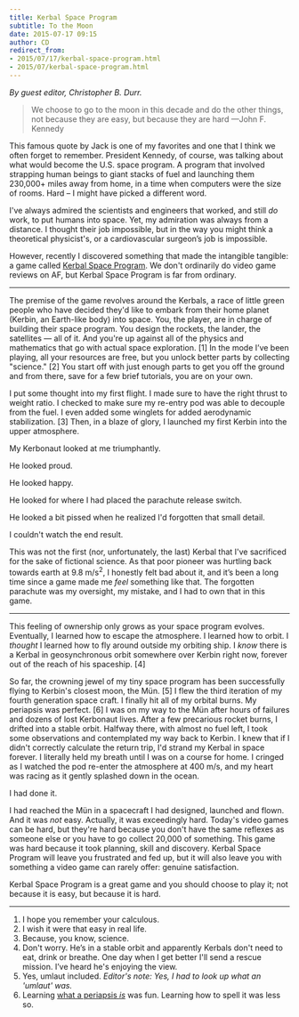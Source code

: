 ```yaml
---
title: Kerbal Space Program
subtitle: To the Moon
date: 2015-07-17 09:15
author: CD
redirect_from: 
- 2015/07/17/kerbal-space-program.html
- 2015/07/kerbal-space-program.html
---
```

_By guest editor, Christopher B. Durr._

> We choose to go to the moon in this decade and do the other things, not because they are easy, but because they are hard &mdash;John F. Kennedy

This famous quote by Jack is one of my favorites and one that I think we often forget to remember. President Kennedy, of course, was talking about what would become the U.S. space program. A program that involved strapping human beings to giant stacks of fuel and launching them 230,000+ miles away from home, in a time when computers were the size of rooms. Hard – I might have picked a different word.

<!-- more --> 

I've always admired the scientists and engineers that worked, and still _do_ work, to put humans into space. Yet, my admiration was always from a distance. I thought their job impossible, but in the way you might think a theoretical physicist's, or a cardiovascular surgeon’s job is impossible.

However, recently I discovered something that made the intangible tangible: a game called [Kerbal Space Program](https://kerbalspaceprogram.com). We don't ordinarily do video game reviews on AF, but Kerbal Space Program is far from ordinary. 

---

The premise of the game revolves around the Kerbals, a race of little green people who have decided they'd like to embark from their home planet (Kerbin, an Earth-like body) into space. You, the player, are in charge of building their space program. You design the rockets, the lander, the satellites &mdash; all of it. And you're up against all of the physics and mathematics that go with actual space exploration. [1] In the mode I’ve been playing, all your resources are free, but you unlock better parts by collecting "science." [2] You start off with just enough parts to get you off the ground and from there, save for a few brief tutorials, you are on your own.

I put some thought into my first flight. I made sure to have the right thrust to weight ratio. I checked to make sure my re-entry pod was able to decouple from the fuel. I even added some winglets for added aerodynamic stabilization. [3] Then, in a blaze of glory, I launched my first Kerbin into the upper atmosphere.

My Kerbonaut looked at me triumphantly. 

He looked proud. 

He looked happy. 

He looked for where I had placed the parachute release switch. 

He looked a bit pissed when he realized I'd forgotten that small detail.

I couldn't watch the end result.

This was not the first (nor, unfortunately, the last) Kerbal that I've sacrificed for the sake of fictional science. As that poor pioneer was hurtling back towards earth at 9.8 m/s<sup>2</sup>, I honestly felt bad about it, and it’s been a long time since a game made me _feel_ something like that. The forgotten parachute was my oversight, my mistake, and I had to own that in this game.  

---

This feeling of ownership only grows as your space program evolves. Eventually, I learned how to escape the atmosphere. I learned how to orbit. I _thought_ I learned how to fly around outside my orbiting ship. I _know_ there is a Kerbal in geosynchronous orbit somewhere over Kerbin right now, forever out of the reach of his spaceship. [4] 

So far, the crowning jewel of my tiny space program has been successfully flying to Kerbin's closest moon, the Mün. [5] I flew the third iteration of my fourth generation space craft. I finally hit all of my orbital burns. My periapsis was perfect. [6] I was on my way to the Mün after hours of failures and dozens of lost Kerbonaut lives. After a few precarious rocket burns, I drifted into a stable orbit. Halfway there, with almost no fuel left, I took some observations and contemplated my way back to Kerbin. I knew that if I didn't correctly calculate the return trip, I'd strand my Kerbal in space forever. I literally held my breath until I was on a course for home. I cringed as I watched the pod re-enter the atmosphere at 400 m/s, and my heart was racing as it gently splashed down in the ocean.

I had done it. 

I had reached the Mün in a spacecraft I had designed, launched and flown. And it was _not_ easy. Actually, it was exceedingly hard. Today's video games can be hard, but they're hard because you don't have the same reflexes as someone else or you have to go collect 20,000 of something. This game was hard because it took planning, skill and discovery. Kerbal Space Program will leave you frustrated and fed up, but it will also leave you with something a video game can rarely offer: genuine satisfaction. 

Kerbal Space Program is a great game and you should choose to play it; not because it is easy, but because it is hard.

---

 1. I hope you remember your calculous. 
 2. I wish it were that easy in real life.
 3. Because, you know, science.
 4. Don't worry. He’s in a stable orbit and apparently Kerbals don't need to eat, drink or breathe. One day when I get better I'll send a rescue mission. I’ve heard he's enjoying the view.
 5. Yes, umlaut included. _Editor's note: Yes, I had to look up what an 'umlaut' was._
 6. Learning [what a periapsis _is_](https://en.wikipedia.org/wiki/Apsis) was fun. Learning how to spell it was less so.